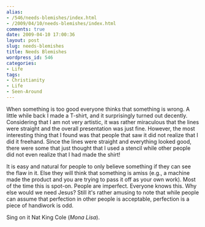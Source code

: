 ```yaml
---
alias:
- /546/needs-blemishes/index.html
- /2009/04/10/needs-blemishes/index.html
comments: true
date: 2009-04-10 17:00:36
layout: post
slug: needs-blemishes
title: Needs Blemishes
wordpress_id: 546
categories:
- Life
tags:
- Christianity
- Life
- Seen-Around
---
```


When something is too good everyone thinks that something is wrong.  A little while back I made a T-shirt, and it surprisingly turned out decently.  Considering that I am not very artistic, it was rather miraculous that the lines were straight and the overall presentation was just fine.  However, the most interesting thing that I found was that people that saw it did not realize that I did it freehand.  Since the lines were straight and everything looked good, there were some that just thought that I used a stencil while other people did not even realize that I had made the shirt!

It is easy and natural for people to only believe something if they can see the flaw in it.  Else they will think that something is amiss (e.g., a machine made the product and you are trying to pass it off as your own work).  Most of the time this is spot-on.  People are imperfect.  Everyone knows this.  Why else would we need Jesus?  Still it's rather amusing to note that while people can assume that perfection in other people is acceptable, perfection is a piece of handiwork is odd.

Sing on it Nat King Cole (_Mona Lisa_).
